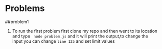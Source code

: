 # Problems 

##problem1
 1. To run the first problem first clone my repo and then went to its location and type ``` node problem.js``` and it will print the output,to change the input you can change ``` line 125 ``` and set limit values